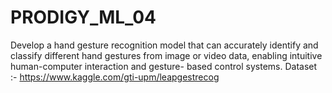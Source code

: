 # PRODIGY_ML_04
Develop a hand gesture recognition model that can accurately identify and classify different hand gestures from image or video data, enabling intuitive human-computer interaction and gesture- based control systems. Dataset :- https://www.kaggle.com/gti-upm/leapgestrecog
